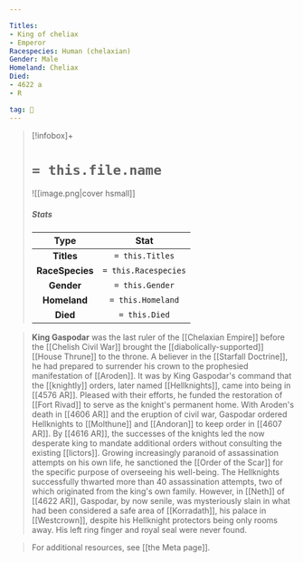 ```yaml
---

Titles:
- King of cheliax
- Emperor
Racespecies: Human (chelaxian)
Gender: Male
Homeland: Cheliax
Died:
- 4622 a
- R

tag: 👤️
---
```


> [!infobox]+
> #  `= this.file.name`
> ![[image.png|cover hsmall]]
> ##### Stats
> Type | Stat |
> :---: |:---:|
> **Titles** | `= this.Titles` |
> **RaceSpecies** | `= this.Racespecies` |
> **Gender** | `= this.Gender` |
> **Homeland** | `= this.Homeland` |
> **Died** | `= this.Died` |



>  **King Gaspodar** was the last ruler of the [[Chelaxian Empire]] before the [[Chelish Civil War]] brought the [[diabolically-supported]] [[House Thrune]] to the throne. A believer in the [[Starfall Doctrine]], he had prepared to surrender his crown to the prophesied manifestation of [[Aroden]].
>  It was by King Gaspodar's command that the [[knightly]] orders, later named [[Hellknights]], came into being in [[4576 AR]]. Pleased with their efforts, he funded the restoration of [[Fort Rivad]] to serve as the knight's permanent home.
>  With Aroden's death in [[4606 AR]] and the eruption of civil war, Gaspodar ordered Hellknights to [[Molthune]] and [[Andoran]] to keep order in [[4607 AR]]. By [[4616 AR]], the successes of the knights led the now desperate king to mandate additional orders without consulting the existing [[lictors]].
>  Growing increasingly paranoid of assassination attempts on his own life, he sanctioned the [[Order of the Scar]] for the specific purpose of overseeing his well-being. The Hellknights successfully thwarted more than 40 assassination attempts, two of which originated from the king's own family. However, in [[Neth]] of [[4622 AR]], Gaspodar, by now senile, was mysteriously slain in what had been considered a safe area of [[Korradath]], his palace in [[Westcrown]], despite his Hellknight protectors being only rooms away. His left ring finger and royal seal were never found.


>  For additional resources, see [[the Meta page]].





